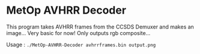 # MetOp AVHRR Decoder

This program takes AVHRR frames from the CCSDS Demuxer and makes an image... Very basic for now! Only outputs rgb composite...

Usage : `./MetOp-AVHRR-Decoder avhrrframes.bin output.png`